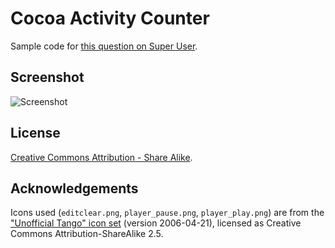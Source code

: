 Cocoa Activity Counter
======================

Sample code for [this question on Super User](http://superuser.com/q/399430/22317).

Screenshot
----------

![Screenshot](http://i.stack.imgur.com/JgVHu.png)

License
-------

[Creative Commons Attribution - Share Alike](http://creativecommons.org/licenses/by-sa/3.0/).

Acknowledgements
----------------

Icons used (`editclear.png`, `player_pause.png`, `player_play.png`) are from the ["Unofficial Tango" icon set](http://art.gnome.org/themes/icon/1150) (version 2006-04-21), licensed as Creative Commons Attribution-ShareAlike 2.5.
